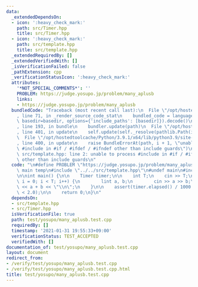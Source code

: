 ```yaml
---
data:
  _extendedDependsOn:
  - icon: ':heavy_check_mark:'
    path: src/Timer.hpp
    title: src/Timer.hpp
  - icon: ':heavy_check_mark:'
    path: src/template.hpp
    title: src/template.hpp
  _extendedRequiredBy: []
  _extendedVerifiedWith: []
  _isVerificationFailed: false
  _pathExtension: cpp
  _verificationStatusIcon: ':heavy_check_mark:'
  attributes:
    '*NOT_SPECIAL_COMMENTS*': ''
    PROBLEM: https://judge.yosupo.jp/problem/many_aplusb
    links:
    - https://judge.yosupo.jp/problem/many_aplusb
  bundledCode: "Traceback (most recent call last):\n  File \"/opt/hostedtoolcache/Python/3.9.1/x64/lib/python3.9/site-packages/onlinejudge_verify/documentation/build.py\"\
    , line 71, in _render_source_code_stat\n    bundled_code = language.bundle(stat.path,\
    \ basedir=basedir, options={'include_paths': [basedir]}).decode()\n  File \"/opt/hostedtoolcache/Python/3.9.1/x64/lib/python3.9/site-packages/onlinejudge_verify/languages/cplusplus.py\"\
    , line 193, in bundle\n    bundler.update(path)\n  File \"/opt/hostedtoolcache/Python/3.9.1/x64/lib/python3.9/site-packages/onlinejudge_verify/languages/cplusplus_bundle.py\"\
    , line 401, in update\n    self.update(self._resolve(pathlib.Path(included), included_from=path))\n\
    \  File \"/opt/hostedtoolcache/Python/3.9.1/x64/lib/python3.9/site-packages/onlinejudge_verify/languages/cplusplus_bundle.py\"\
    , line 400, in update\n    raise BundleErrorAt(path, i + 1, \"unable to process\
    \ #include in #if / #ifdef / #ifndef other than include guards\")\nonlinejudge_verify.languages.cplusplus_bundle.BundleErrorAt:\
    \ src/template.hpp: line 2: unable to process #include in #if / #ifdef / #ifndef\
    \ other than include guards\n"
  code: "\n#define PROBLEM \"https://judge.yosupo.jp/problem/many_aplusb\"\n\n#define\
    \ main temp\n#include \"../../src/template.hpp\"\n#undef main\n#include \"../../src/Timer.hpp\"\
    \n\nint main() {\n\n    Timer timer;\n\n    int T;\n    cin >> T;\n    for (int\
    \ i = 0; i < T; i++) {\n        lint a, b;\n        cin >> a >> b;\n        cout\
    \ << a + b << \"\\n\";\n    }\n\n    assert(timer.elapsed() / 1000.0 / 1000.0\
    \ < 2.0);\n\n    return 0;\n}\n"
  dependsOn:
  - src/template.hpp
  - src/Timer.hpp
  isVerificationFile: true
  path: test/yosupo/many_aplusb.test.cpp
  requiredBy: []
  timestamp: '2021-01-31 19:55:33+09:00'
  verificationStatus: TEST_ACCEPTED
  verifiedWith: []
documentation_of: test/yosupo/many_aplusb.test.cpp
layout: document
redirect_from:
- /verify/test/yosupo/many_aplusb.test.cpp
- /verify/test/yosupo/many_aplusb.test.cpp.html
title: test/yosupo/many_aplusb.test.cpp
---
```

